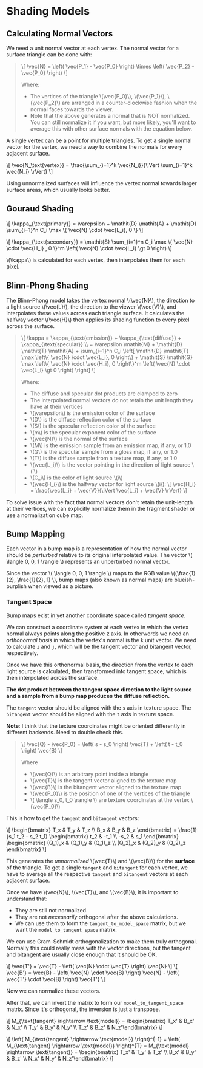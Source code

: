 # Shading Models

## Calculating Normal Vectors
We need a unit normal vector at each vertex.  The normal vector for a surface triangle can be done with:

> \\[ \vec{N} = \left( \vec{P_1} - \vec{P_0} \right) \times \left( \vec{P_2} - \vec{P_0} \right) \\]
>
> Where:
> * The vertices of the triangle \\(\vec{P_0}\\), \\(\vec{P_1}\\), \\(\vec{P_2}\\) are arranged in a counter-clockwise fashion when the normal faces towards the viewer.
> * Note that the above generates a normal that is NOT normalized.  You can still normalize it if you want, but more likely, you'll want to average this with other surface normals with the equation below.

A single vertex can be a point for multiple triangles. To get a single normal vector for the vertex,  we need a way to combine the normals for every adjacent surface.

\\[ \vec{N_\text{vertex}} = \frac{\sum_{i=1}^k \vec{N_i}}{\lVert \sum_{i=1}^k \vec{N_i} \rVert} \\]

Using unnormalized surfaces will influence the vertex normal towards larger surface areas, which usually looks better.

## Gouraud Shading

\\[ \kappa_{\text{primary}} = \varepsilon + \mathit{D} \mathit{A} + \mathit{D} \sum_{i=1}^n C_i \max \\{ \vec{N} \cdot \vec{L_i}, 0 \\} \\]

\\[ \kappa_{\text{secondary}} = \mathit{S} \sum_{i=1}^n C_i \max \\{ \vec{N} \cdot \vec{H_i} , 0 \\}^m \left( \vec{N} \cdot \vec{L_i} \gt 0 \right) \\]

\\(\kappa\\) is calculated for each vertex, then interpolates them for each pixel.

## Blinn-Phong Shading
The Blinn-Phong model takes the vertex normal \\(\vec{N}\\), the direction to a light source \\(\vec{L}\\), the direction to the viewer \\(\vec{V}\\), and interpolates these values across each triangle surface.  It calculates the halfway vector \\(\vec{H}\\) then applies its shading function to every pixel across the surface.

> \\[
    \kappa = \kappa_{\text{emission}} + \kappa_{\text{diffuse}} + \kappa_{\text{specular}} \\\\
    = \varepsilon \mathit{M} + \mathit{D} \mathit{T} \mathit{A} + \sum_{i=1}^n C_i
    \left[ \mathit{D} \mathit{T} \max \left\\{ \vec{N} \cdot \vec{L_i}, 0 \right\\} + \mathit{S} \mathit{G} \max \left\\{ \vec{N} \cdot \vec{H_i}, 0 \right\\}^m \left( \vec{N} \cdot \vec{L_i} \gt 0 \right)  \right]
\\]
>
> Where:
> * The diffuse and specular dot products are clamped to zero
> * The interpolated normal vectors do not retain the unit length they have at their vertices
> * \\(\varepsilon\\) is the emission color of the surface
> * \\(D\\) is the diffuse reflection color of the surface
> * \\(S\\) is the specular reflection color of the surface
> * \\(m\\) is the specular exponent color of the surface
> * \\(\vec{N}\\) is the normal of the surface
> * \\(M\\) is the emission sample from an emission map, if any, or 1.0
> * \\(G\\) is the specular sample from a gloss map, if any, or 1.0
> * \\(T\\) is the diffuse sample from a texture map, if any, or 1.0
> * \\(\vec{L_i}\\) is the vector pointing in the direction of light source \\(i\\)
> * \\(C_i\\) is the color of light source \\(i\\)
> * \\(\vec{H_i}\\) is the halfway vector for light source \\(i\\):
> \\[ \vec{H_i} = \frac{\vec{L_i} + \vec{V}}{\lVert \vec{L_i} + \vec{V} \rVert} \\]

To solve issue with the fact that normal vectors don't retain the unit-length at their vertices, we can explicitly normalize them in the fragment shader or use a normalization cube map.

## Bump Mapping
Each vector in a bump map is a representation of how the normal vector should be _perturbed_ relative to its original interpolated value. The vector \\( \langle 0, 0, 1 \rangle \\) represents an unperturbed normal vector.

Since the vector \\( \langle 0, 0, 1 \rangle \\) maps to the RGB value \\((\frac{1}{2}, \frac{1}{2}, 1) \\), bump maps (also known as normal maps) are blueish-purplish when viewed as a picture.

### Tangent Space
Bump maps exist in yet another coordinate space called _tangent space_.

We can construct a coordinate system at each vertex in which the vertex normal always points along the positive z axis.  In otherwords we need an _orthonormal basis_ in which the vertex's normal is the `k` unit vector.  We need to calculate `i` and `j`, which will be the tangent vector and bitangent vector, respectively.

Once we have this orthonormal basis, the direction from the vertex to each light source is calculated, then transformed into tangent space, which is then interpolated across the surface.

**The dot product between the tangent space direction to the light source and a sample from a bump map produces the diffuse reflection.**

The `tangent` vector should be aligned with the `s` axis in texture space.  The `bitangent` vector should be aligned with the `t` axis in texture space.

**Note**: I think that the texture coordinates might be oriented differently in different backends.  Need to double check this.

> \\[ \vec{Q} - \vec{P_0} = \left( s - s_0 \right) \vec{T} + \left( t - t_0 \right) \vec{B} \\]
>
> Where
> * \\(\vec{Q}\\) is an arbitrary point inside a triangle
> * \\(\vec{T}\\) is the tangent vector aligned to the texture map
> * \\(\vec{B}\\) is the bitangent vector aligned to the texture map
> * \\(\vec{P_0}\\) is the position of one of the vertices of the triangle
> * \\( \langle s_0, t_0 \rangle \\) are texture coordinates at the vertex \\(\vec{P_0}\\)

This is how to get the `tangent` and `bitangent` vectors:

\\[
    \begin{bmatrix} T_x & T_y & T_z \\\\ B_x & B_y & B_z \end{bmatrix} =
    \frac{1}{s_1 t_2 - s_2 t_1}
    \begin{bmatrix} t_2 & -t_1 \\\\ -s_2 & s_1 \end{bmatrix}
    \begin{bmatrix} (Q_1)_x & (Q_1)_y & (Q_1)_z \\\\ (Q_2)_x & (Q_2)_y & (Q_2)_z \end{bmatrix}
\\]

This generates the _unnormalized_ \\(\vec{T}\\) and \\(\vec{B}\\) for the **surface** of the triangle.  To get a single `tangent` and `bitangent` for each vertex, we have to average all the respective `tangent` and `bitangent` vectors at each adjacent surface.

Once we have \\(vec{N}\\), \\(vec{T}\\), and \\(vec{B}\\), it is important to understand that:
* They are still not normalized.
* They are not _necessarily_ orthogonal after the above calculations.
* We can use them to form the `tangent_to_model_space` matrix,  but we want the `model_to_tangent_space` matrix.

We can use Gram-Schmidt orthogonalization to make them truly orthogonal.  Normally this could really mess with the vector directions, but the tangent and bitangent are usually close enough that it should be OK.

\\[ \vec{T'} = \vec{T} - \left( \vec{N} \cdot \vec{T} \right) \vec{N} \\]
\\[ \vec{B'} = \vec{B} - \left( \vec{N} \cdot \vec{B} \right) \vec{N} - \left( \vec{T'} \cdot \vec{B} \right) \vec{T'} \\]

Now we can normalize these vectors.

After that, we can invert the matrix to form our `model_to_tangent_space` matrix. Since it's orthogonal, the inversion is just a transpose.

\\[ M_{\text{tangent} \rightarrow \text{model}} = \begin{bmatrix} T_x' & B_x' & N_x' \\\\ T_y' & B_y' & N_y' \\\\ T_z' & B_z' & N_z'\end{bmatrix} \\]

\\[ \left( M_{\text{tangent} \rightarrow \text{model}} \right)^{-1} = \left( M_{\text{tangent} \rightarrow \text{model}} \right)^{T} = M_{\text{model} \rightarrow \text{tangent}} = \begin{bmatrix} T_x' & T_y' & T_z' \\\\ B_x' & B_y' & B_z' \\\\ N_x' & N_y' & N_z'\end{bmatrix} \\]

